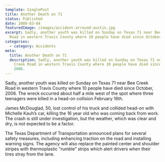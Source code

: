 ```yaml
---
template: SinglePost
title: Another Death on 71
status: Published
date: 2008-03-04
featuredImage: /images/accident-arround-austin.jpg
excerpt: Sadly, another youth was killed on Sunday on Texas 71 near Bee Creek
  Road in western Travis County where 10 people have died since October, 2006.
categories:
  - category: Accidents
meta:
  title: Another Death on 71
  description: Sadly, another youth was killed on Sunday on Texas 71 near Bee
    Creek Road in western Travis County where 10 people have died since October,
    2006.
---
```

<!--StartFragment-->

Sadly, another youth was killed on Sunday on Texas 71 near Bee Creek Road in western Travis County where 10 people have died since October, 2006. The wreck occurred about half a mile west of the spot where three teenagers were killed in a head-on collision February 16th.

James McDouglad, 50, lost control of his truck and collided head-on with Michelle Kauh’s car, killing the 16 year old who was coming back from work. The crash is still under investigation, but the weather, which was clear and dry, is not expected to be a factor.

The Texas Department of Transportation announced plans for several safety measures, including enhancing traction on the road and installing warning signs. The agency will also replace the painted center and shoulder stripes with thermoplastic “rumble” strips which alert drivers when their tires stray from the lane.

<!--EndFragment-->